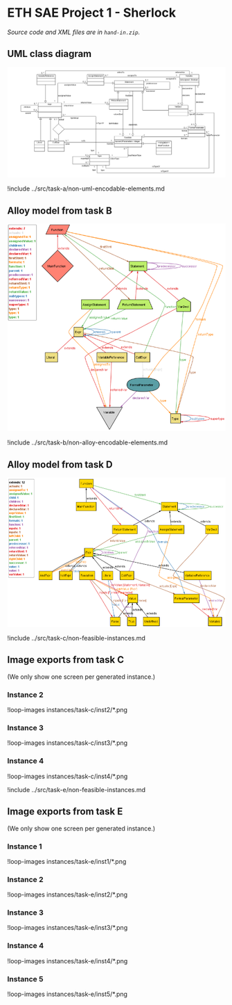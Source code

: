 <style>
!include style.css
</style>

# ETH SAE Project 1 - Sherlock

*Source code and XML files are in `hand-in.zip`.*

## UML class diagram

<img src="img/uml-diagram.png">

!include ../src/task-a/non-uml-encodable-elements.md

<div class="break-after"></div>

## Alloy model from task B
<img src="img/task-b_metamodel.png">

!include ../src/task-b/non-alloy-encodable-elements.md

<div class="break-after"></div>

## Alloy model from task D
<img src="img/task-d_metamodel.png">

!include ../src/task-c/non-feasible-instances.md

<div class="break-after"></div>

## Image exports from task C
(We only show one screen per generated instance.)

### Instance 2
!loop-images instances/task-c/inst2/*.png

### Instance 3
!loop-images instances/task-c/inst3/*.png

<div class="break-after"></div>

### Instance 4
!loop-images instances/task-c/inst4/*.png

!include ../src/task-e/non-feasible-instances.md

<div class="break-after"></div>

## Image exports from task E
(We only show one screen per generated instance.)

### Instance 1
!loop-images instances/task-e/inst1/*.png

### Instance 2
!loop-images instances/task-e/inst2/*.png

### Instance 3
!loop-images instances/task-e/inst3/*.png

<div class="break-after"></div>

### Instance 4
!loop-images instances/task-e/inst4/*.png

### Instance 5
!loop-images instances/task-e/inst5/*.png